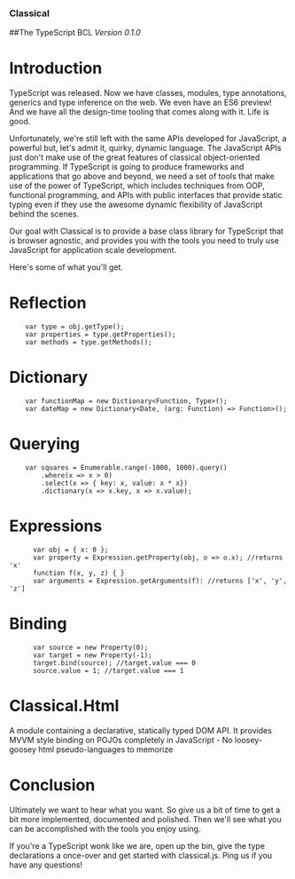 ### Classical
##The TypeScript BCL 
*Version 0.1.0*

# Introduction
TypeScript was released. Now we have classes, modules, type annotations, generics and type inference on the web. We even have an ES6 
preview! And we have all the design-time tooling that comes along with it. Life is good.


Unfortunately, we're still left with the same APIs developed for JavaScript, a powerful but, let's admit it, quirky, dynamic language. 
The JavaScript APIs just don't make use of the great features of classical object-oriented programming. If TypeScript is going to produce 
frameworks and applications that go above and beyond, we need a set of tools that make use of the power of TypeScript, which includes 
techniques from OOP, functional programming, and APIs with public interfaces that provide static typing even if they use the awesome 
dynamic flexibility of JavaScript behind the scenes. 


Our goal with Classical is to provide a base class library for TypeScript that is browser agnostic, and provides
you with the tools you need to truly use JavaScript for application scale development. 


Here's some of what you'll get.

# Reflection
```
	var type = obj.getType();
	var properties = type.getProperties();
    var methods = type.getMethods();
```

# Dictionary
```
	var functionMap = new Dictionary<Function, Type>();
	var dateMap = new Dictionary<Date, (arg: Function) => Function>();
```
     
# Querying
```
    var squares = Enumerable.range(-1000, 1000).query()
		.where(x => x > 0)
        .select(x => { key: x, value: x * x})
        .dictionary(x => x.key, x => x.value);
```
  
# Expressions
```
	  var obj = { x: 0 };
	  var property = Expression.getProperty(obj, o => o.x); //returns 'x'
	  function f(x, y, z) { }
	  var arguments = Expression.getArguments(f): //returns ['x', 'y', 'z']
```
	  
# Binding
```
	  var source = new Property(0);
	  var target = new Property(-1);
	  target.bind(source); //target.value === 0
	  source.value = 1; //target.value === 1
```

# Classical.Html
A module containing a declarative, statically typed DOM API.
It provides MVVM style binding on POJOs completely in JavaScript -
No loosey-goosey html pseudo-languages to memorize


# Conclusion

Ultimately we want to hear what you want. 
So give us a bit of time to get a bit more implemented, documented and polished.
Then we'll see what you can be accomplished with the tools you enjoy using.

If you're a TypeScript wonk like we are, open up the bin, give the type declarations a once-over and get started with classical.js.
Ping us if you have any questions!

